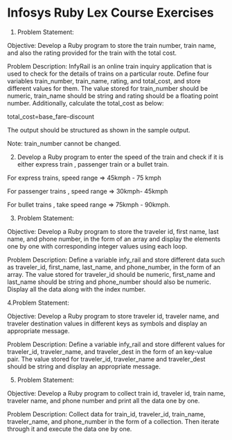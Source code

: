 # Infosys Ruby Lex Course Exercises

1. Problem Statement:

Objective: Develop a Ruby program to store the train number, train name, and also the rating provided for the train with the total cost.

Problem Description: InfyRail is an online train inquiry application that is used to check for the details of trains on a particular route. Define four variables train_number, train_name, rating, and total_cost, and store different values for them. The value stored for train_number should be numeric, train_name should be string and rating should be a floating point number. Additionally, calculate the total_cost as below:

total_cost=base_fare-discount

The output should be structured as shown in the sample output.

Note: train_number cannot be changed.

2. Develop a Ruby program to enter the speed of the train and check if it is either express train , passenger train or a bullet train. 

For express trains, speed range => 45kmph - 75 kmph

For passenger trains , speed range => 30kmph- 45kmph

For bullet trains , take speed range => 75kmph - 90kmph.

3. Problem Statement:

Objective: Develop a Ruby program to store the traveler id, first name, last name, and phone number, in the form of an array and display the elements one by one with corresponding integer values using each loop.

Problem Description: Define a variable infy_rail and store different data such as traveler_id, first_name, last_name, and phone_number, in the form of an array. The value stored for traveler_id should be numeric, first_name and last_name should be string and phone_number should also be numeric. Display all the data along with the index number.

4.Problem Statement:

Objective: Develop a Ruby program to store traveler id, traveler name, and traveler destination values in different keys as symbols and display an appropriate message.

Problem Description: Define a variable infy_rail and store different values for traveler_id, traveler_name, and traveler_dest in the form of an key-value pair. The value stored for traveler_id, traveler_name and traveler_dest should be string and display an appropriate message.

5. Problem Statement:

Objective: Develop a Ruby program to collect train id,  traveler id, train name, traveler name, and phone number and print all the data one by one.

Problem Description: Collect data for train_id, traveler_id, train_name, traveler_name, and phone_number in the form of a collection. Then iterate through it and execute the data one by one.
